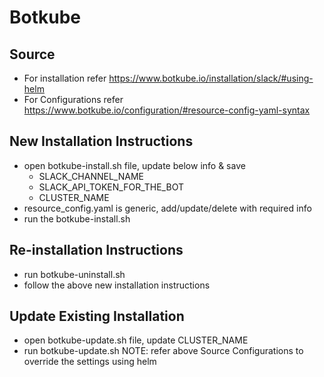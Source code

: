 # Botkube 

## Source
- For installation refer https://www.botkube.io/installation/slack/#using-helm
- For Configurations refer https://www.botkube.io/configuration/#resource-config-yaml-syntax

## New Installation Instructions

- open botkube-install.sh file, update below info & save
    - SLACK_CHANNEL_NAME
    - SLACK_API_TOKEN_FOR_THE_BOT
    - CLUSTER_NAME
- resource_config.yaml is generic, add/update/delete with required info
- run the botkube-install.sh

## Re-installation Instructions
- run botkube-uninstall.sh
- follow the above new installation instructions

## Update Existing Installation
- open botkube-update.sh file, update CLUSTER_NAME
- run botkube-update.sh
NOTE: refer above Source Configurations to override the settings using helm
